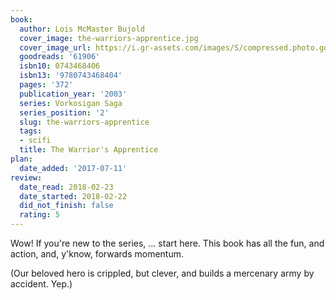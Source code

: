 ```yaml
---
book:
  author: Lois McMaster Bujold
  cover_image: the-warriors-apprentice.jpg
  cover_image_url: https://i.gr-assets.com/images/S/compressed.photo.goodreads.com/books/1170597854l/61906._SY475_.jpg
  goodreads: '61906'
  isbn10: 0743468406
  isbn13: '9780743468404'
  pages: '372'
  publication_year: '2003'
  series: Vorkosigan Saga
  series_position: '2'
  slug: the-warriors-apprentice
  tags:
  - scifi
  title: The Warrior's Apprentice
plan:
  date_added: '2017-07-11'
review:
  date_read: 2018-02-23
  date_started: 2018-02-22
  did_not_finish: false
  rating: 5
---
```


Wow! If you're new to the series, … start here. This book has all the fun, and action, and, y'know, forwards momentum.

(Our beloved hero is crippled, but clever, and builds a mercenary army by accident. Yep.)
